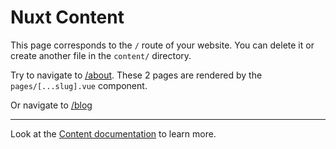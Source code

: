 # Nuxt Content

This page corresponds to the `/` route of your website. You can delete it or create another file in the `content/` directory.

Try to navigate to [/about](/about). These 2 pages are rendered by the `pages/[...slug].vue` component.

Or navigate to [/blog](/blog)

---

Look at the [Content documentation](https://content.nuxtjs.org/) to learn more.
